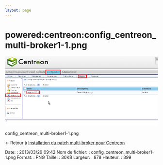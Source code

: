 ```yaml
---
layout: page
---
```


powered:centreon:config\_centreon\_multi-broker1-1.png
======================================================

[![config\_centreon\_multi-broker1-1.png](../../../assets/media/powered/centreon/config_centreon_multi-broker1-1.png@cache=&w=878&h=399 "config_centreon_multi-broker1-1.png")](../../../assets/media/powered/centreon/config_centreon_multi-broker1-1.png@cache= "Afficher le fichier original")

config\_centreon\_multi-broker1-1.png

← Retour à [Installation du patch multi-broker pour
Centreon](../../../centreon/multi-broker-patch-install.html "centreon:multi-broker-patch-install")

Date:
:   2013/03/29 09:42
Nom de fichier:
:   config\_centreon\_multi-broker1-1.png
Format:
:   PNG
Taille:
:   30KB
Largeur:
:   878
Hauteur:
:   399

